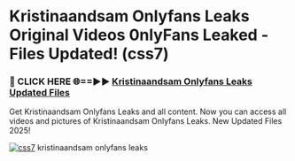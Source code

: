 # Kristinaandsam Onlyfans Leaks Original Videos 0nlyFans Leaked - Files Updated! (css7)

<h3>🔴 CLICK HERE 🌐==►► <a href="https://tinyurl.com/2wckxsce" rel="nofollow">Kristinaandsam Onlyfans Leaks Updated Files</a></h3>

Get Kristinaandsam Onlyfans Leaks and all content. Now you can access all videos and pictures of Kristinaandsam Onlyfans Leaks. New Updated Files 2025!

[![css7](https://i.imgur.com/AFduVYN.gif)](https://tinyurl.com/2wckxsce)
kristinaandsam onlyfans leaks
